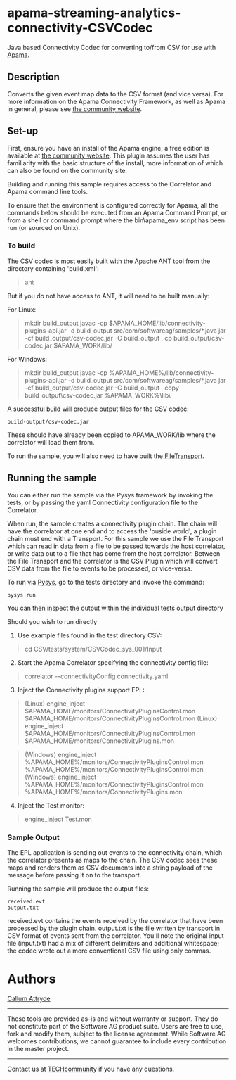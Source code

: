# apama-streaming-analytics-connectivity-CSVCodec
Java based Connectivity Codec for converting to/from CSV for use with [Apama](http://www.apamacommunity.com/).

## Description
Converts the given event map data to the CSV format (and vice versa). For more information on the Apama Connectivity Framework, as well as Apama in general, please see [the community website](http://www.apamacommunity.com/).

## Set-up
First, ensure you have an install of the Apama engine; a free edition is available at [the community website](http://www.apamacommunity.com/). This plugin assumes the user has familiarity with the basic structure of the install, more information of which can also be found on the community site.

Building and running this sample requires access to the Correlator and Apama command line tools.

To ensure that the environment is configured correctly for Apama, all the commands below should be executed from an Apama Command Prompt, or from a shell or command prompt where the bin\apama_env script has been run (or sourced on Unix).

### To build
The CSV codec is most easily built with the Apache ANT tool from the directory containing 'build.xml':

> ant

But if you do not have access to ANT, it will need to be built manually:

For Linux:
> mkdir build_output
> javac -cp $APAMA_HOME/lib/connectivity-plugins-api.jar -d build_output src/com/softwareag/samples/*.java
> jar -cf build_output/csv-codec.jar -C build_output .
> cp build_output/csv-codec.jar $APAMA_WORK/lib/

For Windows:
> mkdir build_output
> javac -cp %APAMA_HOME%/lib/connectivity-plugins-api.jar -d build_output src/com/softwareag/samples/*.java
> jar -cf build_output/csv-codec.jar -C build_output .
> copy build_output\csv-codec.jar %APAMA_WORK%\lib\

A successful build will produce output files for the CSV codec:

	build-output/csv-codec.jar

These should have already been copied to APAMA_WORK/lib where the correlator will load them from.

To run the sample, you will also need to have built the [FileTransport](https://github.com/SoftwareAG/apama-streaming-analytics-connectivity-FileTransport).

## Running the sample
You can either run the sample via the Pysys framework by invoking the tests, or by passing the yaml Connectivity configuration file to the Correlator.

When run, the sample creates a connectivity plugin chain. The chain will have the correlator at one end and to access the 'ouside world', a plugin chain must end with a Transport. For this sample we use the File Transport which can read in data from a file to be passed towards the host correlator, or write data out to a file that has come from the host correlator. Between the File Transport and the correlator is the CSV Plugin which will convert CSV data from the file to events to be processed, or vice-versa.

To run via [Pysys](https://sourceforge.net/projects/pysys/files/pysys/), go to the tests directory and invoke the command: 
  
	pysys run

You can then inspect the output within the individual tests output directory

Should you wish to run directly

1. Use example files found in the test directory CSV:

> cd CSV/tests/system/CSVCodec_sys_001/Input

2. Start the Apama Correlator specifying the connectivity config file:

> correlator --connectivityConfig connectivity.yaml

3. Inject the Connectivity plugins support EPL:

> (Linux) engine_inject $APAMA_HOME/monitors/ConnectivityPluginsControl.mon $APAMA_HOME/monitors/ConnectivityPluginsControl.mon
> (Linux) engine_inject $APAMA_HOME/monitors/ConnectivityPluginsControl.mon $APAMA_HOME/monitors/ConnectivityPlugins.mon

> (Windows) engine_inject %APAMA_HOME%/monitors/ConnectivityPluginsControl.mon %APAMA_HOME%/monitors/ConnectivityPluginsControl.mon
> (Windows) engine_inject %APAMA_HOME%/monitors/ConnectivityPluginsControl.mon %APAMA_HOME%/monitors/ConnectivityPlugins.mon

4. Inject the Test monitor:

> engine_inject Test.mon

### Sample Output
The EPL application is sending out events to the connectivity chain, which the correlator presents as maps to the chain. The CSV codec sees these maps and renders them as CSV documents into a string payload of the message before passing it on to the transport.

Running the sample will produce the output files:

	received.evt
	output.txt

received.evt contains the events received by the correlator that have been processed by the plugin chain. output.txt is the file written by transport in CSV format of events sent from the correlator. You'll note the original input file (input.txt) had a mix of different delimiters and additional whitespace; the codec wrote out a more conventional CSV file using only commas.
 
# Authors
[Callum Attryde](mailto:Callum.Attryde@softwareag.com)

______________________
These tools are provided as-is and without warranty or support. They do not constitute part of the Software AG product suite. Users are free to use, fork and modify them, subject to the license agreement. While Software AG welcomes contributions, we cannot guarantee to include every contribution in the master project.
_____________
Contact us at [TECHcommunity](mailto:technologycommunity@softwareag.com?subject=Github/SoftwareAG) if you have any questions.
